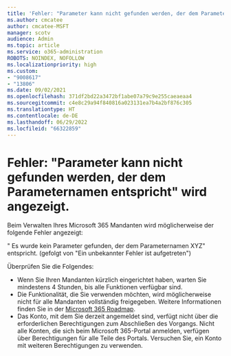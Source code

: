 ```yaml
---
title: 'Fehler: "Parameter kann nicht gefunden werden, der dem Parameternamen entspricht" wird angezeigt.'
ms.author: cmcatee
author: cmcatee-MSFT
manager: scotv
audience: Admin
ms.topic: article
ms.service: o365-administration
ROBOTS: NOINDEX, NOFOLLOW
ms.localizationpriority: high
ms.custom:
- "9008617"
- "13806"
ms.date: 09/02/2021
ms.openlocfilehash: 371df2bd22a3472bf1abe07a79c9e255caeaeaa4
ms.sourcegitcommit: c4e8c29a94f840816a023131ea7b4a2bf876c305
ms.translationtype: HT
ms.contentlocale: de-DE
ms.lasthandoff: 06/29/2022
ms.locfileid: "66322859"
---
```

# <a name="getting-a-parameter-cannot-be-found-that-matches-parameter-name-error"></a>Fehler: "Parameter kann nicht gefunden werden, der dem Parameternamen entspricht" wird angezeigt.

Beim Verwalten Ihres Microsoft 365 Mandanten wird möglicherweise der folgende Fehler angezeigt:

" Es wurde kein Parameter gefunden, der dem Parameternamen XYZ" entspricht. (gefolgt von "Ein unbekannter Fehler ist aufgetreten")

Überprüfen Sie die Folgendes:

- Wenn Sie Ihren Mandanten kürzlich eingerichtet haben, warten Sie mindestens 4 Stunden, bis alle Funktionen verfügbar sind.
- Die Funktionalität, die Sie verwenden möchten, wird möglicherweise nicht für alle Mandanten vollständig freigegeben. Weitere Informationen finden Sie in der [Microsoft 365 Roadmap](https://www.microsoft.com/microsoft-365/roadmap).
- Das Konto, mit dem Sie derzeit angemeldet sind, verfügt nicht über die erforderlichen Berechtigungen zum Abschließen des Vorgangs. Nicht alle Konten, die sich beim Microsoft 365-Portal anmelden, verfügen über Berechtigungen für alle Teile des Portals. Versuchen Sie, ein Konto mit weiteren Berechtigungen zu verwenden.

